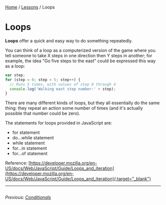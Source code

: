 <a href="/javascript-4-beginners/">Home</a> / <a href="/javascript-4-beginners/Lessons/">Lessons</a> / Loops

# Loops

**Loops** offer a quick and easy way to do something repeatedly.

You can think of a loop as a computerized version of the game where you tell someone to take X steps in one direction then Y steps in another; for example, the idea "Go five steps to the east" could be expressed this way as a loop:

```javascript
var step;
for (step = 0; step < 5; step++) {
  // Runs 5 times, with values of step 0 through 4
  console.log('Walking east step number:' + step);
}
```

There are many different kinds of loops, but they all essentially do the same thing: they repeat an action some number of times (and it's actually possible that number could be zero).

The statements for loops provided in JavaScript are:

- for statement
- do...while statement
- while statement
- for...in statement
- for...of statement

Reference: [https://developer.mozilla.org/en-US/docs/Web/JavaScript/Guide/Loops_and_iteration](https://developer.mozilla.org/en-US/docs/Web/JavaScript/Guide/Loops_and_iteration){:target="_blank"}

---

<div style="overflow:auto">

<div style="float: left">

<i>Previous: <a href="./3%20Conditionals.md">Conditionals</a></i>

</div>
</div>
